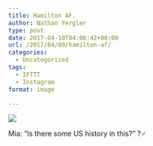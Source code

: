 ```yaml
---
title: Hamilton AF.
author: Nathan Yergler
type: post
date: 2017-04-10T04:08:42+00:00
url: /2017/04/09/hamilton-af/
categories:
  - Uncategorized
tags:
  - IFTTT
  - Instagram
format: image

---
```

<div>
  <p>
    <img style="max-width: 600px;" src="https://scontent.cdninstagram.com/t51.2885-15/e35/17818167_1346705818747587_34209328613294080_n.jpg" />
  </p>
  
  <div>
    Mia: &#8220;Is there some US history in this?&#8221; ?‍♂️
  </div>
</div>
